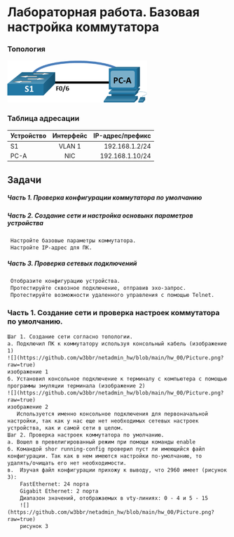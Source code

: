 # Лабораторная работа. Базовая настройка коммутатора

### Топология

  ![](https://github.com/w3bbr/netadmin_hw/blob/main/hw_00/pics/Picture.png?raw=true)


### Таблица адресации

| Устройство  | Интерфейс  | IP-адрес/префикс |
| :------------ |:---------------:| -----:|
| S1      | VLAN 1 | 192.168.1.2/24 |
| PC-A      | NIC        |   192.168.1.10/24 |


## Задачи
 ##### Часть 1. Проверка конфигурации коммутатора по умолчанию
 ##### Часть 2. Создание сети и настройка основынх параметров устройства
     Настройте базовые параметры коммутатора.
     Настройте IP-адрес для ПК.
 ##### Часть 3. Проверка сетевых подключений
     Отобразите конфигурацию устройства.
     Протестируйте сквозное подключение, отправив эхо-запрос.
     Протестируйте возможности удаленного управления с помощью Telnet.

  ### Часть 1. Создание сети и проверка настроек коммутатора по умолчанию.
    Шаг 1. Создание сети согласно топологии.
    a. Подключил ПК к коммутатору используя консольный кабель (изображение 1)
    ![](https://github.com/w3bbr/netadmin_hw/blob/main/hw_00/Picture.png?raw=true)
    изображение 1
    б. Установил консольное подключение к терминалу с компьютера с помощью программы эмуляции терминала (изображение 2)
    ![](https://github.com/w3bbr/netadmin_hw/blob/main/hw_00/Picture.png?raw=true)
    изображение 2
       Используется именно консольное подключения для первоначальной настройки, так как у нас еще нет необходимых сетевых настроек устройства, как и самой сети в целом.
    Шаг 2. Проверка настроек коммутатора по умолчанию.
    а. Вошел в превелигированный режим при помощи команды enable
    б. Командой shor running-config проверил пуст ли имеющийся файл конфигурации. Так как в нем имеются настройки по-умолчанию, то удалять/очищать его нет необходимости.
    в.  Изучая файл конфигурации прихожу к выводу, что 2960 имеет (рисунок 3):
        FastEthernet: 24 порта  
        Gigabit Ethernet: 2 порта
        Диапазон значений, отображаемых в vty-линиях: 0 - 4 и 5 - 15
        ![](https://github.com/w3bbr/netadmin_hw/blob/main/hw_00/Picture.png?raw=true)
        рисунок 3
      
